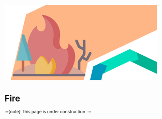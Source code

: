 <img alt="Fire" src="../../images/top/Pages_Forest_Fire_09_v2.png" class="page-main-photo">

Fire
====

:::{note}
This page is under construction.
:::
